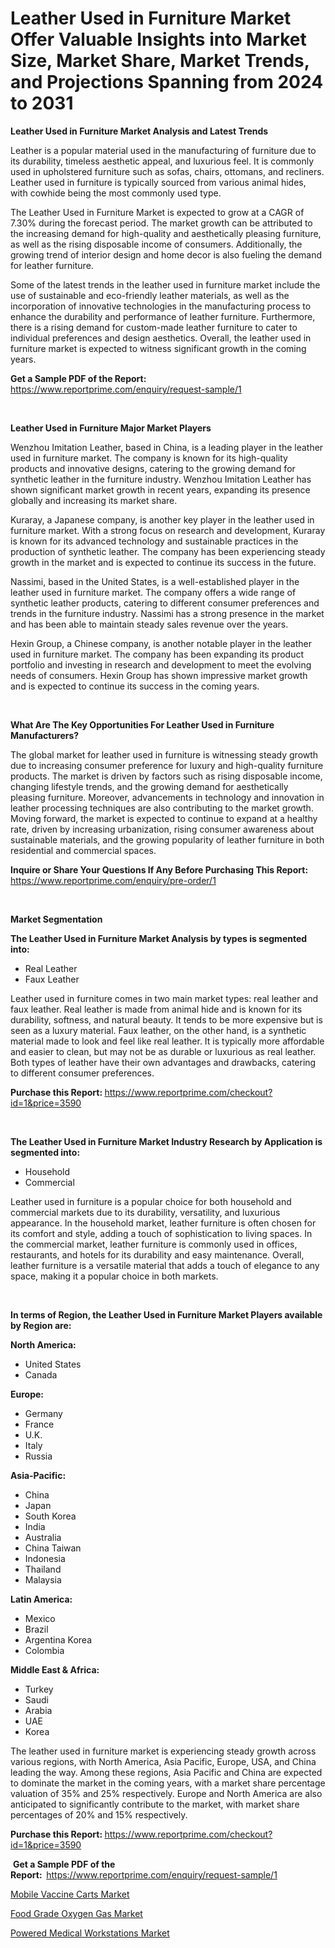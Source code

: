 <p><h1>Leather Used in Furniture Market Offer Valuable Insights into Market Size, Market Share, Market Trends, and Projections Spanning from 2024 to 2031</h1></p><p><strong>Leather Used in Furniture Market Analysis and Latest Trends</strong></p>
<p><p>Leather is a popular material used in the manufacturing of furniture due to its durability, timeless aesthetic appeal, and luxurious feel. It is commonly used in upholstered furniture such as sofas, chairs, ottomans, and recliners. Leather used in furniture is typically sourced from various animal hides, with cowhide being the most commonly used type.</p><p>The Leather Used in Furniture Market is expected to grow at a CAGR of 7.30% during the forecast period. The market growth can be attributed to the increasing demand for high-quality and aesthetically pleasing furniture, as well as the rising disposable income of consumers. Additionally, the growing trend of interior design and home decor is also fueling the demand for leather furniture.</p><p>Some of the latest trends in the leather used in furniture market include the use of sustainable and eco-friendly leather materials, as well as the incorporation of innovative technologies in the manufacturing process to enhance the durability and performance of leather furniture. Furthermore, there is a rising demand for custom-made leather furniture to cater to individual preferences and design aesthetics. Overall, the leather used in furniture market is expected to witness significant growth in the coming years.</p></p>
<p><strong>Get a Sample PDF of the Report:&nbsp;</strong> <a href="https://www.reportprime.com/enquiry/request-sample/1">https://www.reportprime.com/enquiry/request-sample/1</a></p>
<p>&nbsp;</p>
<p><strong>Leather Used in Furniture Major Market Players</strong></p>
<p><p>Wenzhou Imitation Leather, based in China, is a leading player in the leather used in furniture market. The company is known for its high-quality products and innovative designs, catering to the growing demand for synthetic leather in the furniture industry. Wenzhou Imitation Leather has shown significant market growth in recent years, expanding its presence globally and increasing its market share.</p><p>Kuraray, a Japanese company, is another key player in the leather used in furniture market. With a strong focus on research and development, Kuraray is known for its advanced technology and sustainable practices in the production of synthetic leather. The company has been experiencing steady growth in the market and is expected to continue its success in the future.</p><p>Nassimi, based in the United States, is a well-established player in the leather used in furniture market. The company offers a wide range of synthetic leather products, catering to different consumer preferences and trends in the furniture industry. Nassimi has a strong presence in the market and has been able to maintain steady sales revenue over the years.</p><p>Hexin Group, a Chinese company, is another notable player in the leather used in furniture market. The company has been expanding its product portfolio and investing in research and development to meet the evolving needs of consumers. Hexin Group has shown impressive market growth and is expected to continue its success in the coming years.</p></p>
<p>&nbsp;</p>
<p><strong>What Are The Key Opportunities For Leather Used in Furniture Manufacturers?</strong></p>
<p><p>The global market for leather used in furniture is witnessing steady growth due to increasing consumer preference for luxury and high-quality furniture products. The market is driven by factors such as rising disposable income, changing lifestyle trends, and the growing demand for aesthetically pleasing furniture. Moreover, advancements in technology and innovation in leather processing techniques are also contributing to the market growth. Moving forward, the market is expected to continue to expand at a healthy rate, driven by increasing urbanization, rising consumer awareness about sustainable materials, and the growing popularity of leather furniture in both residential and commercial spaces.</p></p>
<p><strong>Inquire or Share Your Questions If Any Before Purchasing This Report:</strong> <a href="https://www.reportprime.com/enquiry/pre-order/1">https://www.reportprime.com/enquiry/pre-order/1</a></p>
<p>&nbsp;</p>
<p><strong>Market Segmentation</strong></p>
<p><strong>The Leather Used in Furniture Market Analysis by types is segmented into:</strong></p>
<p><ul><li>Real Leather</li><li>Faux Leather</li></ul></p>
<p><p>Leather used in furniture comes in two main market types: real leather and faux leather. Real leather is made from animal hide and is known for its durability, softness, and natural beauty. It tends to be more expensive but is seen as a luxury material. Faux leather, on the other hand, is a synthetic material made to look and feel like real leather. It is typically more affordable and easier to clean, but may not be as durable or luxurious as real leather. Both types of leather have their own advantages and drawbacks, catering to different consumer preferences.</p></p>
<p><strong>Purchase this Report:&nbsp;</strong><a href="https://www.reportprime.com/checkout?id=1&price=3590">https://www.reportprime.com/checkout?id=1&price=3590</a></p>
<p>&nbsp;</p>
<p><strong>The Leather Used in Furniture Market Industry Research by Application is segmented into:</strong></p>
<p><ul><li>Household</li><li>Commercial</li></ul></p>
<p><p>Leather used in furniture is a popular choice for both household and commercial markets due to its durability, versatility, and luxurious appearance. In the household market, leather furniture is often chosen for its comfort and style, adding a touch of sophistication to living spaces. In the commercial market, leather furniture is commonly used in offices, restaurants, and hotels for its durability and easy maintenance. Overall, leather furniture is a versatile material that adds a touch of elegance to any space, making it a popular choice in both markets.</p></p>
<p>&nbsp;</p>
<p><strong>In terms of Region, the Leather Used in Furniture Market Players available by Region are:</strong></p>
<p>
    <p> <strong> North America: </strong>
        <ul>
            <li>United States</li>
            <li>Canada</li>
        </ul>
        </p> 
    <p> <strong> Europe: </strong>
        <ul>
            <li>Germany</li>
            <li>France</li>
            <li>U.K.</li>
            <li>Italy</li>
            <li>Russia</li>
        </ul>
        </p> 
    <p> <strong> Asia-Pacific: </strong>
        <ul>
            <li>China</li>
            <li>Japan</li>
            <li>South Korea</li>
            <li>India</li>
            <li>Australia</li>
            <li>China Taiwan</li>
            <li>Indonesia</li>
            <li>Thailand</li>
            <li>Malaysia</li>
        </ul>
        </p> 
    <p> <strong> Latin America: </strong>
        <ul>
            <li>Mexico</li>
            <li>Brazil</li>
            <li>Argentina Korea</li>
            <li>Colombia</li>
        </ul>
        </p> 
    <p> <strong> Middle East & Africa: </strong>
        <ul>
            <li>Turkey</li>
            <li>Saudi</li>
            <li>Arabia</li>
            <li>UAE</li>
            <li>Korea</li>
        </ul>
    </p>
    </p>
<p><p>The leather used in furniture market is experiencing steady growth across various regions, with North America, Asia Pacific, Europe, USA, and China leading the way. Among these regions, Asia Pacific and China are expected to dominate the market in the coming years, with a market share percentage valuation of 35% and 25% respectively. Europe and North America are also anticipated to significantly contribute to the market, with market share percentages of 20% and 15% respectively.</p></p>
<p><strong>Purchase this Report: </strong><a href="https://www.reportprime.com/checkout?id=1&price=3590">https://www.reportprime.com/checkout?id=1&price=3590</a></p>
<p>&nbsp;<strong>Get a Sample PDF of the Report:&nbsp;&nbsp;</strong><a href="https://www.reportprime.com/enquiry/request-sample/1">https://www.reportprime.com/enquiry/request-sample/1</a></p>
<p><strong></strong></p>
<p><p><a href="https://view.publitas.com/reportprime-1/mobile-vaccine-carts-market-size-growth-and-forecast-from-2023-2030/">Mobile Vaccine Carts Market</a></p><p><a href="https://view.publitas.com/reportprime-1/food-grade-oxygen-gas-market-share-market-new-trends-analysis-report-by-type-by-application-by-end-use-by-region-and-segment-forecasts-2023-2030/">Food Grade Oxygen Gas Market</a></p><p><a href="https://view.publitas.com/reportprime-1/powered-medical-workstations-market-size-2023-2030-global-industrial-analysis-key-geographical-regions-market-share-top-key-players-product-types-and-forecast-research-report/">Powered Medical Workstations Market</a></p></p>